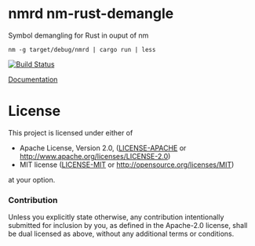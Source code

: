 # nmrd nm-rust-demangle

Symbol demangling for Rust in ouput of nm

```
nm -g target/debug/nmrd | cargo run | less
```

[![Build Status](https://travis-ci.org/king6cong/nmrd.svg?branch=master)](https://travis-ci.org/alexcrichton/rustc-demangle)

[Documentation](http://alexcrichton.com/rustc-demangle)

# License

This project is licensed under either of

 * Apache License, Version 2.0, ([LICENSE-APACHE](LICENSE-APACHE) or
   http://www.apache.org/licenses/LICENSE-2.0)
 * MIT license ([LICENSE-MIT](LICENSE-MIT) or
   http://opensource.org/licenses/MIT)

at your option.

### Contribution

Unless you explicitly state otherwise, any contribution intentionally submitted
for inclusion by you, as defined in the Apache-2.0 license, shall be
dual licensed as above, without any additional terms or conditions.
